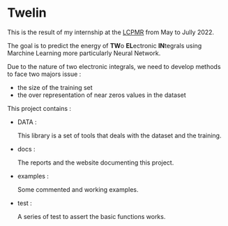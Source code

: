 # Twelin

This is the result of my internship at the [LCPMR](https://lcpmr.cnrs.fr/)
from May to Jully 2022.

The goal is to predict the energy of **TW**o **EL**ectronic **IN**tegrals using
Marchine Learning more particularly Neural Network.

Due to the nature of two electronic integrals, we need to develop methods to face
two majors issue :
- the size of the training set
- the over representation of near zeros values in the dataset

This project contains :
- DATA :

    This library is a set of tools that deals with the dataset
    and the training.
- docs :

    The reports and the website documenting this project.
- examples :

    Some commented and working examples.
- test :

    A series of test to assert the basic functions works.
